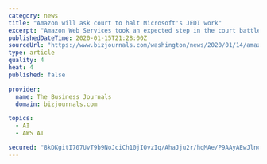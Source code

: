 ```yaml
---
category: news
title: "Amazon will ask court to halt Microsoft's JEDI work"
excerpt: "Amazon Web Services took an expected step in the court battle over the Defense department's JEDI cloud computing contract. A judge will decide whether to grant an injunction by Feb. 11."
publishedDateTime: 2020-01-15T21:28:00Z
sourceUrl: "https://www.bizjournals.com/washington/news/2020/01/14/amazon-files-motion-to-halt-microsofts-jedi-work.html"
type: article
quality: 4
heat: 4
published: false

provider:
  name: The Business Journals
  domain: bizjournals.com

topics:
  - AI
  - AWS AI

secured: "8kDKgitI707UvT9b9NoJciCh10jIOvzIq/AhaJju2r/hqMAe/P9AAyAEwJlnclBK2PITEAUnWMnQ053/MRvwtLMC9uTg0FlEAqN98RuZaOc3wKxtsEJT31B7DtDH12OgeYGz+vvHCAzIxwRuOdC44bBC7jCGnj+aylWVQu8UCRHZDFpklQDubf4WqEmek0fo5YSOoDM4tET8umnj6/BDOswlzfYoQiETi6sLeZhdahsYlXd2y8shTOSJgQnLJe1vwP03MZgExkJF08RJnuCBQTu88EHGZsIrFMUqSbxElliFfvBLO6izRFcL7LkfeAMvCwg1brVnvEDzL10jDkDF07LmF6Xl2iYBwqKTIZzNpgF2STkseuvlVvXfwu0vJY05Y4Y/ljXtKYUk5lQSzSBM1C1sU+3hJeUCAXmZMILgMIMLVH7luvDBqc8ItHZll4hsth03SrYfX9/+aZcWGLEkSg==;ya2rVwuhZClMml9VGL1kVA=="
---
```


